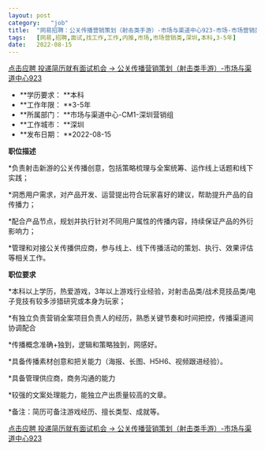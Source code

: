 ```yaml
---
layout:	post
category:	"job"
title:	"网易招聘：公关传播营销策划（射击类手游）-市场与渠道中心923-市场-市场营销类-深圳本科3-5年"
tags:	[网易,招聘,面试,找工作,工作,内推,市场,市场营销类,深圳,本科,3-5年]
date:	2022-08-15
---
```


[点击应聘 投递简历就有面试机会 ->  公关传播营销策划（射击类手游）-市场与渠道中心923](http://mobile.bole.netease.com/bole/boleDetail?id=42354&employeeId=346f03c3cda5f04c&key=all)



- **学历要求： **本科
- **工作年限： **3-5年
- **所属部门： **市场与渠道中心-CM1-深圳营销组
- **工作城市： **深圳
- **发布日期： **2022-08-15



**职位描述**

*负责射击新游的公关传播创意，包括策略梳理与全案统筹、运作线上话题和线下实践；

*洞悉用户需求，对产品开发、运营提出符合玩家喜好的建议，帮助提升产品的自传播力；

*配合产品节点，规划并执行针对不同用户属性的传播内容，持续保证产品的外衍影响力；

*管理和对接公关传播供应商，参与线上、线下传播活动的策划、执行、效果评估等相关工作。



**职位要求**

*本科以上学历，热爱游戏，3年以上游戏行业经验，对射击品类/战术竞技品类/电子竞技有较多涉猎研究或本身为玩家；

*有独立负责营销全案项目负责人的经历，熟悉关键节奏和时间把控，传播渠道间协调配合

*传播概念准确+独到，逻辑和策略独到，网感好。

*具备传播素材创意和把关能力（海报、长图、H5H6、视频跟进经验）。

*具备管理供应商，商务沟通的能力

*较强的文案处理能力，能独立产出质量较高的文章。

*备注：简历可备注游戏经历、擅长类型、成就等。



[点击应聘 投递简历就有面试机会 ->  公关传播营销策划（射击类手游）-市场与渠道中心923](http://mobile.bole.netease.com/bole/boleDetail?id=42354&employeeId=346f03c3cda5f04c&key=all)